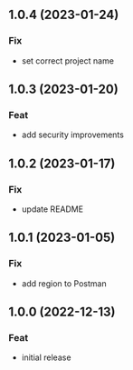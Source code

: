 ## 1.0.4 (2023-01-24)

### Fix

- set correct project name

## 1.0.3 (2023-01-20)

### Feat

- add security improvements

## 1.0.2 (2023-01-17)

### Fix

- update README

## 1.0.1 (2023-01-05)

### Fix

- add region to Postman

## 1.0.0 (2022-12-13)

### Feat

- initial release
